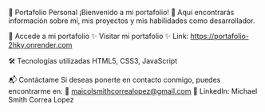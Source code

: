 💼 Portafolio Personal
¡Bienvenido a mi portafolio! 🚀 Aquí encontrarás información sobre mí, mis proyectos y mis habilidades como desarrollador.

🔗 Accede a mi portafolio
✨ Visitar mi portafolio ✨
Link: https://portafolio-2hky.onrender.com

🛠 Tecnologías utilizadas
HTML5, CSS3, JavaScript

📬 Contáctame
Si deseas ponerte en contacto conmigo, puedes encontrarme en:
📧 maicolsmithcorrealopez@gmail.com
💼 LinkedIn: Michael Smith Correa Lopez
